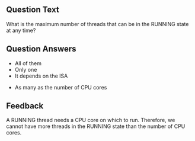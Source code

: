 ## Question Text

What is the maximum number of threads that can be in the RUNNING state at any time?

## Question Answers

- All of them
- Only one
- It depends on the ISA
+ As many as the number of CPU cores

## Feedback

A RUNNING thread needs a CPU core on which to run.
Therefore, we cannot have more threads in the RUNNING state than the number of CPU cores.